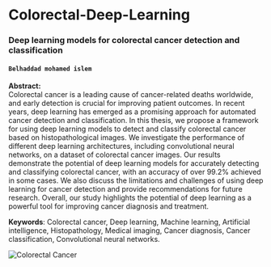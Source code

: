 # Colorectal-Deep-Learning
### **Deep learning models for colorectal cancer detection and classification**
#### `Belhaddad mohamed islem`

**Abstract:**  
Colorectal cancer is a leading cause of cancer-related deaths worldwide, and early detection
is crucial for improving patient outcomes. In recent years, deep learning has emerged
as a promising approach for automated cancer detection and classification. In this thesis,
we propose a framework for using deep learning models to detect and classify colorectal
cancer based on histopathological images. We investigate the performance of different
deep learning architectures, including convolutional neural networks, on a dataset of colorectal
cancer images. Our results demonstrate the potential of deep learning models
for accurately detecting and classifying colorectal cancer, with an accuracy of over 99.2%
achieved in some cases. We also discuss the limitations and challenges of using deep
learning for cancer detection and provide recommendations for future research. Overall,
our study highlights the potential of deep learning as a powerful tool for improving cancer
diagnosis and treatment.  

**Keywords**: Colorectal cancer, Deep learning, Machine learning, Artificial intelligence,
Histopathology, Medical imaging, Cancer diagnosis, Cancer classification, Convolutional
neural networks.

![Colorectal Cancer]([http://url/to/img.png](https://github.com/belhaddadmohamed/Colorectal-Deep-Learning/blob/master/Colorectal-Cancer-Github.jpg)https://github.com/belhaddadmohamed/Colorectal-Deep-Learning/blob/master/Colorectal-Cancer-Github.jpg)

